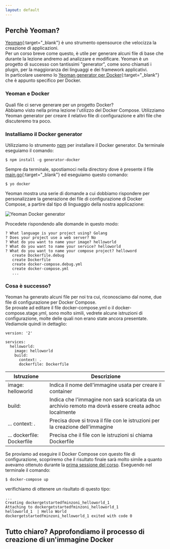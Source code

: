 ```yaml
---
layout: default
---
```


## Perchè Yeoman?

[Yeoman](http://yeoman.io/){:target="_blank"} è uno strumento opensource che velocizza la creazione di applicazioni.  
Per un corso breve come questo, è utile per generare alcuni file di base che durante la lezione andremo ad analizzare e modificare.
Yeoman è un progetto di successo con tantissimi "generator", come sono chiamati i plugin, per la maggioranza dei linguaggi e dei framework applicativi.  
In particolare useremo lo [Yeoman generator per Docker](https://github.com/Microsoft/generator-docker){:target="_blank"} che è appunto specifico per Docker.

### Yeoman e Docker

Quali file ci serve generare per un progetto Docker?  
Abbiamo visto nella prima lezione l'utilizzo del Docker Compose.
Utilizziamo Yeoman generator per creare il relativo file di configurazione e altri file che discuteremo tra poco.

### Installiamo il Docker generator

Utilizziamo lo strumento [npm](https://www.npmjs.com/) per installare il Docker generator. Da terminale eseguiamo il comando:

```$ npm install -g generator-docker```

Sempre da terminale, spostiamoci nella directory dove è presente il file [main.go](https://github.com/LOG-ED/docker-get-started/blob/master/main.go){:target="_blank"} ed eseguiamo questo comando:

```$ yo docker```

Yeoman mostra una serie di domande a cui dobbiamo rispondere per personalizzare la generazione dei file di configurazione di Docker Compose, a partire dal tipo di linguaggio della nostra applicazione:

![Yeoman Docker generator](/docker-get-started/images/yo-docker.png "Yeoman Docker generator")

Procedete rispondendo alle domande in questo modo:

```
? What language is your project using? Golang
? Does your project use a web server? No
? What do you want to name your image? helloworld
? What do you want to name your service? helloworld
? What do you want to name your compose project? helloword
   create Dockerfile.debug
   create Dockerfile
   create docker-compose.debug.yml
   create docker-compose.yml
   ...
```

### Cosa è successo?

Yeoman ha generato alcuni file per noi tra cui, riconosciamo dal nome, due file di configurazione per Docker Compose.   
Se provate ad editare il file docker-compose.yml o il docker-compose.stage.yml, sono molto simili, vedrete alcune istruzioni di configurazione, molte delle quali non erano state ancora presentate. Vediamole quindi in dettaglio:

```
version: '2'

services:
  helloworld:
    image: helloworld
    build:
      context: .
      dockerfile: Dockerfile
```

| **Istruzione** | **Descrizione** |
| -------------- | --------------- |
| image: helloworld | Indica il nome dell'immagine usata per creare il container |
| build: | Indica che l'immagine non sarà scaricata da un archivio remoto ma dovrà essere creata adhoc localmente |
| ... context: . | Precisa dove si trova il file con le istruzioni per la creazione dell'immagine |
| ... dockerfile: Dockerfile | Precisa che il file con le istruzioni si chiama Dockerfile |

Se proviamo ad eseguire il Docker Compose con questo file di configurazione, scopriremo che il risultato finale sarà molto simile a quanto avevamo ottenuto durante la [prima sessione del corso](/docker-get-started/sessione1_1). Eseguendo nel terminale il comando:

```$ docker-compose up```

verifichiamo di ottenere un risultato di questo tipo:

```
...
Creating dockergetstartedfminzoni_helloworld_1
Attaching to dockergetstartedfminzoni_helloworld_1
helloworld_1  | Hello World
dockergetstartedfminzoni_helloworld_1 exited with code 0
```


## Tutto chiaro? Approfondiamo il processo di creazione di un'immagine Docker
